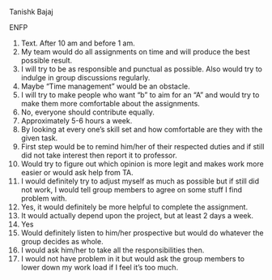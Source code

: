 Tanishk Bajaj

ENFP

1. Text. After 10 am and before 1 am. 
2. My team would do all assignments on time and will produce the best possible result. 
3. I will try to be as responsible and punctual as possible. Also would try to indulge in group discussions regularly.  
4. Maybe “Time management” would be an obstacle. 
5. I will try to make people who want “b” to aim for an “A” and would try to make them more comfortable about the assignments.  
6. No, everyone should contribute equally. 
7. Approximately 5-6 hours a week. 
8. By looking at every one’s skill set and how comfortable are they with the given task. 
9. First step would be to remind him/her of their respected duties and if still did not take interest then report it to professor. 
10. Would try to figure out which opinion is more legit and makes work more easier or would ask help from TA. 
11. I would definitely try to adjust myself as much as possible but if still did not work, I would tell group members to agree on some stuff I find problem with. 
12. Yes, it would definitely be more helpful to complete the assignment.  
13. It would actually depend upon the project, but at least 2 days a week. 
14. Yes 
15. Would definitely listen to him/her prospective but would do whatever the group decides as whole.  
16. I would ask him/her to take all the responsibilities then. 
17. I would not have problem in it but would ask the group members to lower down my work load if I feel it’s too much.   

